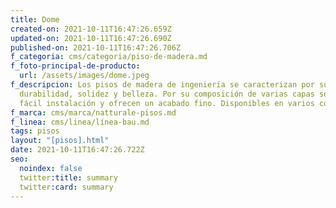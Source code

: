 ```yaml
---
title: Dome
created-on: 2021-10-11T16:47:26.659Z
updated-on: 2021-10-11T16:47:26.690Z
published-on: 2021-10-11T16:47:26.706Z
f_categoria: cms/categoria/piso-de-madera.md
f_foto-principal-de-producto:
  url: /assets/images/dome.jpeg
f_descripcion: Los pisos de madera de ingeniería se caracterizan por su
  durabilidad, solidez y belleza. Por su composición de varias capas son de
  fácil instalación y ofrecen un acabado fino. Disponibles en varios colores.
f_marca: cms/marca/natturale-pisos.md
f_linea: cms/linea/línea-bau.md
tags: pisos
layout: "[pisos].html"
date: 2021-10-11T16:47:26.722Z
seo:
  noindex: false
  twitter:title: summary
  twitter:card: summary
---
```

